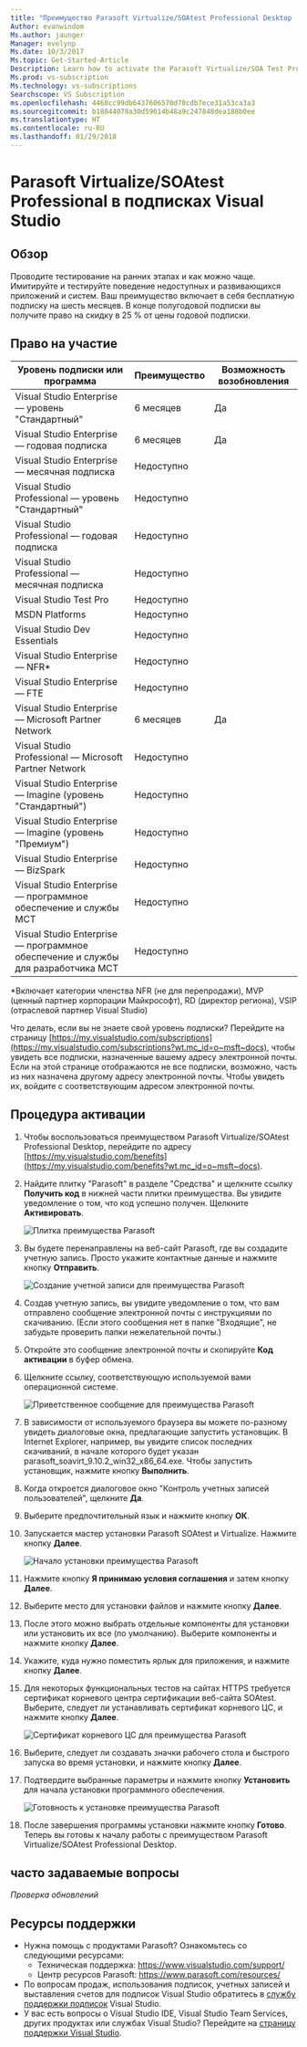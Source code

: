 ```yaml
---
title: "Преимущество Parasoft Virtualize/SOAtest Professional Desktop | Документация Майкрософт"
Author: evanwindom
Ms.author: jaunger
Manager: evelynp
Ms.date: 10/3/2017
Ms.topic: Get-Started-Article
Description: Learn how to activate the Parasoft Virtualize/SOA Test Professional subscription included in your Visual Studio subscription.
Ms.prod: vs-subscription
Ms.technology: vs-subscriptions
Searchscope: VS Subscription
ms.openlocfilehash: 4468cc99db6437606570d70cdb7ece31a53ca3a3
ms.sourcegitcommit: b18844078a30d59014b48a9c247848dea188b0ee
ms.translationtype: HT
ms.contentlocale: ru-RU
ms.lasthandoff: 01/29/2018
---
```

# <a name="parasoft-virtualizesoatest-professional-desktop-in-visual-studio-subscriptions"></a>Parasoft Virtualize/SOAtest Professional в подписках Visual Studio

## <a name="overview"></a>Обзор

Проводите тестирование на ранних этапах и как можно чаще.  Имитируйте и тестируйте поведение недоступных и развивающихся приложений и систем.  Ваш преимущество включает в себя бесплатную подписку на шесть месяцев.  В конце полугодовой подписки вы получите право на скидку в 25 % от цены годовой подписки.  

## <a name="eligibility"></a>Право на участие

| Уровень подписки или программа                                 | Преимущество                     | Возможность возобновления                                                   |
|--------------------------------------------------------------|-----------------------------|--------------------------------------------------------------|
| Visual Studio Enterprise — уровень "Стандартный"                            | 6 месяцев                    |   Да                                                        |
| Visual Studio Enterprise — годовая подписка                              | 6 месяцев                    |   Да                                                        |
| Visual Studio Enterprise — месячная подписка                             | Недоступно               |                                                              |
| Visual Studio Professional — уровень "Стандартный"                          | Недоступно               |                                                              |
| Visual Studio Professional — годовая подписка                            | Недоступно               |                                                              | 
| Visual Studio Professional — месячная подписка                           | Недоступно               |                                                              |
| Visual Studio Test Pro                                       | Недоступно               |                                                              |
| MSDN Platforms                                               | Недоступно               |                                                              |
| Visual Studio Dev Essentials                                 | Недоступно               |                                                              |
| Visual Studio Enterprise — NFR*                              | Недоступно               |                                                              |
| Visual Studio Enterprise — FTE                               | Недоступно               |                                                              |
| Visual Studio Enterprise — Microsoft Partner Network         | 6 месяцев                    |   Да                                                        |
| Visual Studio Professional — Microsoft Partner Network       | Недоступно               |                                                              |
| Visual Studio Enterprise — Imagine (уровень "Стандартный")                | Недоступно               |                                                              |
| Visual Studio Enterprise — Imagine (уровень "Премиум")                 | Недоступно               |                                                              |
| Visual Studio Enterprise — BizSpark                          | Недоступно               |                                                              |
| Visual Studio Enterprise — программное обеспечение и службы MCT           | Недоступно               |                                                              |
| Visual Studio Enterprise — программное обеспечение и службы для разработчика MCT | Недоступно               |                                                              |
*Включает категории членства NFR (не для перепродажи), MVP (ценный партнер корпорации Майкрософт), RD (директор региона), VSIP (отраслевой партнер Visual Studio)  

Что делать, если вы не знаете свой уровень подписки?  Перейдите на страницу [https://my.visualstudio.com/subscriptions](https://my.visualstudio.com/subscriptions?wt.mc_id=o~msft~docs), чтобы увидеть все подписки, назначенные вашему адресу электронной почты. Если на этой странице отображаются не все подписки, возможно, часть из них назначена другому адресу электронной почты.  Чтобы увидеть их, войдите с соответствующим адресом электронной почты. 

## <a name="activation-steps"></a>Процедура активации

1.  Чтобы воспользоваться преимуществом Parasoft Virtualize/SOAtest Professional Desktop, перейдите по адресу [https://my.visualstudio.com/benefits](https://my.visualstudio.com/benefits?wt.mc_id=o~msft~docs).

2.  Найдите плитку "Parasoft" в разделе "Средства" и щелкните ссылку **Получить код** в нижней части плитки преимущества.   Вы увидите уведомление о том, что код успешно получен.  Щелкните **Активировать**.

    ![Плитка преимущества Parasoft](_img\vs-parasoft\vs-parasoft-tile.png)

2.  Вы будете перенаправлены на веб-сайт Parasoft, где вы создадите учетную запись.  Просто укажите контактные данные и нажмите кнопку **Отправить**. 

    ![Создание учетной записи для преимущества Parasoft](_img\vs-parasoft\vs-parasoft-account-cropped.png)


3.  Создав учетную запись, вы увидите уведомление о том, что вам отправлено сообщение электронной почты с инструкциями по скачиванию.  (Если этого сообщения нет в папке "Входящие", не забудьте проверить папки нежелательной почты.)

4.  Откройте это сообщение электронной почты и скопируйте **Код активации** в буфер обмена. 

5.  Щелкните ссылку, соответствующую используемой вами операционной системе.  

    ![Приветственное сообщение для преимущества Parasoft](_img\vs-parasoft\vs-parasoft-email.png)

6.  В зависимости от используемого браузера вы можете по-разному увидеть диалоговые окна, предлагающие запустить установщик.  В Internet Explorer, например, вы увидите список последних скачиваний, в начале которого будет указан parasoft_soavirt_9.10.2_win32_x86_64.exe. Чтобы запустить установщик, нажмите кнопку **Выполнить**. 

7.  Когда откроется диалоговое окно "Контроль учетных записей пользователей", щелкните **Да**.

8.  Выберите предпочтительный язык и нажмите кнопку **ОК**.

9.  Запускается мастер установки Parasoft SOAtest и Virtualize.  Нажмите кнопку **Далее**.

    ![Начало установки преимущества Parasoft](_img\vs-parasoft\vs-parasoft-start-install.png)

10. Нажмите кнопку **Я принимаю условия соглашения** и затем кнопку **Далее**. 

11. Выберите место для установки файлов и нажмите кнопку **Далее**. 

12. После этого можно выбрать отдельные компоненты для установки или установить их все (по умолчанию).  Выберите компоненты и нажмите кнопку **Далее**.  

13. Укажите, куда нужно поместить ярлык для приложения, и нажмите кнопку **Далее**. 

14. Для некоторых функциональных тестов на сайтах HTTPS требуется сертификат корневого центра сертификации веб-сайта SOAtest.  Выберите, следует ли устанавливать сертификат корневого ЦС, и нажмите кнопку **Далее**.  

    ![Сертификат корневого ЦС для преимущества Parasoft](_img\vs-parasoft\vs-parasoft-install-root-ca.png)

15. Выберите, следует ли создавать значки рабочего стола и быстрого запуска во время установки, и нажмите кнопку **Далее**. 

16. Подтвердите выбранные параметры и нажмите кнопку **Установить** для начала установки программного обеспечения. 

    ![Готовность к установке преимущества Parasoft](_img\vs-parasoft\vs-parasoft-ready-to-install.png)

17. После завершения программы установки нажмите кнопку **Готово**. Теперь вы готовы к началу работы с преимуществом Parasoft Virtualize/SOAtest Professional Desktop.

## <a name="faq"></a>часто задаваемые вопросы
*Проверка обновлений*
 
## <a name="support-resources"></a>Ресурсы поддержки
-  Нужна помощь с продуктами Parasoft?  Ознакомьтесь со следующими ресурсами:
    - Техническая поддержка: https://www.visualstudio.com/support/ 
    - Центр ресурсов Parasoft: https://www.parasoft.com/resources/ 
-  По вопросам продаж, использования подписок, учетных записей и выставления счетов для подписок Visual Studio обратитесь в [службу поддержки подписок](https://www.visualstudio.com/subscriptions/support/) Visual Studio.
-  У вас есть вопросы о Visual Studio IDE, Visual Studio Team Services, других продуктах или службах Visual Studio?  Перейдите на [страницу поддержки Visual Studio](https://www.visualstudio.com/support/). 